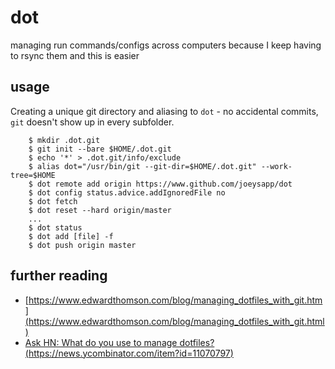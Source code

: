 # dot
managing run commands/configs across computers
because I keep having to rsync them and this is easier

## usage
Creating a unique git directory and aliasing to `dot` - no accidental commits, `git` doesn't show up in every subfolder. 
```
    $ mkdir .dot.git
    $ git init --bare $HOME/.dot.git
    $ echo '*' > .dot.git/info/exclude
    $ alias dot="/usr/bin/git --git-dir=$HOME/.dot.git" --work-tree=$HOME
    $ dot remote add origin https://www.github.com/joeysapp/dot
    $ dot config status.advice.addIgnoredFile no
    $ dot fetch
    $ dot reset --hard origin/master
    ...
    $ dot status
    $ dot add [file] -f
    $ dot push origin master
```

## further reading
* [https://www.edwardthomson.com/blog/managing_dotfiles_with_git.htm](https://www.edwardthomson.com/blog/managing_dotfiles_with_git.html)
* [Ask HN: What do you use to manage dotfiles? (https://news.ycombinator.com/item?id=11070797)](https://news.ycombinator.com/item?id=11070797)
